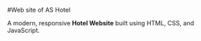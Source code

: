 #Web site of AS Hotel

A modern, responsive **Hotel Website** built using HTML, CSS, and JavaScript.
